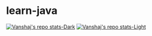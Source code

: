 # learn-java
[![Vanshaj's repo stats-Dark](https://github-readme-stats.vercel.app/api?username=vanshajb10/learn-java&show_icons=true&theme=dark#gh-dark-mode-only)](https://github.com/VANSHAJB10/learn-java/github-readme-stats#gh-dark-mode-only)
[![Vanshaj's repo stats-Light](https://github-readme-stats.vercel.app/api?username=vanshajb10/learn-java&show_icons=true&theme=default#gh-light-mode-only)](https://github.com/VANSHAJB10/learn-java/github-readme-stats#gh-light-mode-only)
